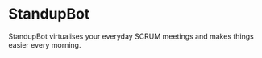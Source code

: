 # StandupBot
StandupBot virtualises your everyday SCRUM meetings and makes things easier every morning.
